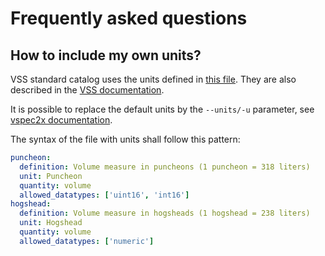 # Frequently asked questions

## How to include my own units?

VSS standard catalog uses the units defined in [this file](https://github.com/COVESA/vehicle_signal_specification/blob/master/spec/units.yaml).
They are also described in the [VSS documentation](https://github.com/COVESA/vehicle_signal_specification/blob/master/docs-gen/content/rule_set/data_entry/data_units.md).

It is possible to replace the default units by the `--units/-u` parameter, see [vspec2x documentation](docs/vspec2x.md).

The syntax of the file with units shall follow this pattern:

```yaml
puncheon:
  definition: Volume measure in puncheons (1 puncheon = 318 liters)
  unit: Puncheon
  quantity: volume
  allowed_datatypes: ['uint16', 'int16']
hogshead:
  definition: Volume measure in hogsheads (1 hogshead = 238 liters)
  unit: Hogshead
  quantity: volume
  allowed_datatypes: ['numeric']
```

